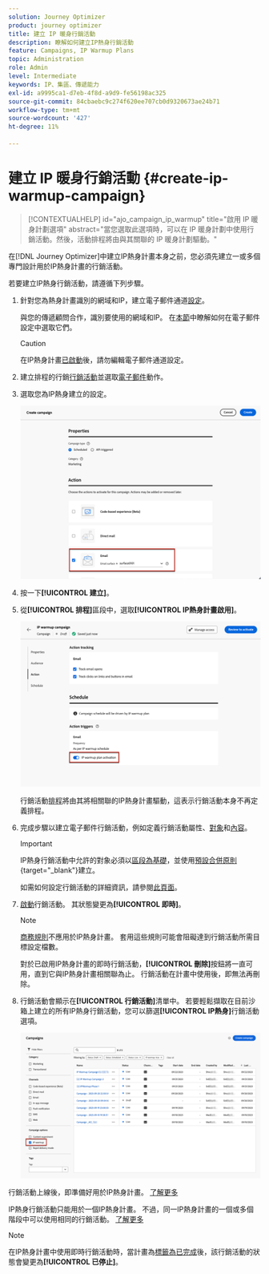 ```yaml
---
solution: Journey Optimizer
product: journey optimizer
title: 建立 IP 暖身行銷活動
description: 瞭解如何建立IP熱身行銷活動
feature: Campaigns, IP Warmup Plans
topic: Administration
role: Admin
level: Intermediate
keywords: IP、集區、傳遞能力
exl-id: a9995ca1-d7eb-4f8d-a9d9-fe56198ac325
source-git-commit: 84cbaebc9c274f620ee707cb0d9320673ae24b71
workflow-type: tm+mt
source-wordcount: '427'
ht-degree: 11%

---
```


# 建立 IP 暖身行銷活動 {#create-ip-warmup-campaign}

>[!CONTEXTUALHELP]
>id="ajo_campaign_ip_warmup"
>title="啟用 IP 暖身計劃選項"
>abstract="當您選取此選項時，可以在 IP 暖身計劃中使用行銷活動。然後，活動排程將由與其關聯的 IP 暖身計劃驅動。"

在[!DNL Journey Optimizer]中建立IP熱身計畫本身之前，您必須先建立一或多個專門設計用於IP熱身計畫<!--through a dedicated option-->的行銷活動。

若要建立IP熱身行銷活動，請遵循下列步驟。

1. 針對您為熱身計畫識別的網域和IP，建立電子郵件通道[設定](channel-surfaces.md)。

   與您的傳遞顧問合作，識別要使用的網域和IP。 在[本節](../email/email-settings.md#subdomains-and-ip-pools)中瞭解如何在電子郵件設定中選取它們。

   >[!CAUTION]
   >
   >在IP熱身計畫[已啟動](ip-warmup-execution.md)後，請勿編輯電子郵件通道設定。

1. 建立排程的行銷[行銷活動](../campaigns/create-campaign.md)並選取[電子郵件](../email/create-email.md#create-email-journey-campaign)動作。

   <!--Select the Marketing category. The IP warmup plan activation option is only available for  marketing-type campaigns.-->

1. 選取您為IP熱身建立的設定。

   ![](assets/ip-warmup-campaign-surface.png)

   <!--You must use the same configuration as the one that will be used for the asociated IP warmup plan. [Learn how to create an IP warmup plan](#create-ip-warmup-plan)-->

1. 按一下&#x200B;**[!UICONTROL 建立]**。

1. 從&#x200B;**[!UICONTROL 排程]**&#x200B;區段中，選取&#x200B;**[!UICONTROL IP熱身計畫啟用]**。

   ![](assets/ip-warmup-campaign-plan-activation.png)

   行銷活動[排程](../campaigns/create-campaign.md#schedule)將由其將相關聯的IP熱身計畫驅動，這表示行銷活動本身不再定義排程。

1. 完成步驟以建立電子郵件行銷活動，例如定義行銷活動屬性、[對象](../audience/about-audiences.md)<!--best practices for IP warmup in terms of audience?-->和[內容](../email/get-started-email-design.md#key-steps)。

   >[!IMPORTANT]
   >
   >IP熱身行銷活動中允許的對象必須以[區段為基礎](../audience/creating-a-segment-definition.md)，並使用[預設合併原則](https://experienceleague.adobe.com/en/docs/experience-platform/profile/merge-policies/overview#default-merge-policy){target="_blank"}建立。

   如需如何設定行銷活動的詳細資訊，請參閱[此頁面](../campaigns/get-started-with-campaigns.md)。

1. [啟動](../campaigns/review-activate-campaign.md)行銷活動。 其狀態變更為&#x200B;**[!UICONTROL 即時]**。

   >[!NOTE]
   >
   >[商務規則](rule-sets.md#apply-frequency-rule)不應用於IP熱身計畫。 套用這些規則可能會阻礙達到行銷活動所需目標設定檔數。

   對於已啟用IP熱身計畫的即時行銷活動，**[!UICONTROL 刪除]**&#x200B;按鈕將一直可用，直到它與IP熱身計畫相關聯為止。 行銷活動在計畫中使用後，即無法再刪除。

1. 行銷活動會顯示在&#x200B;**[!UICONTROL 行銷活動]**&#x200B;清單中。 若要輕鬆擷取在目前沙箱上建立的所有IP熱身行銷活動，您可以篩選&#x200B;**[!UICONTROL IP熱身]**&#x200B;行銷活動選項。

   ![](assets/ip-warmup-campaign-filter.png)

行銷活動上線後，即準備好用於IP熱身計畫。 [了解更多](ip-warmup-plan.md)

IP熱身行銷活動只能用於一個IP熱身計畫。 不過，同一IP熱身計畫的一個或多個階段中可以使用相同的行銷活動。 [了解更多](ip-warmup-plan.md#define-phases)

>[!NOTE]
>
>在IP熱身計畫中使用即時行銷活動時，當計畫為[標籤為已完成](ip-warmup-execution.md#mark-as-completed)後，該行銷活動的狀態會變更為&#x200B;**[!UICONTROL 已停止]**。

